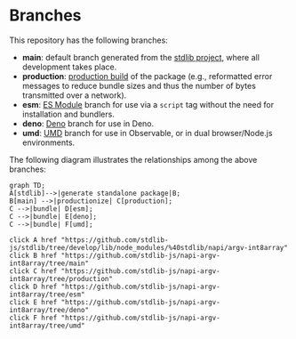 <!--

@license Apache-2.0

Copyright (c) 2022 The Stdlib Authors.

Licensed under the Apache License, Version 2.0 (the "License");
you may not use this file except in compliance with the License.
You may obtain a copy of the License at

    http://www.apache.org/licenses/LICENSE-2.0

Unless required by applicable law or agreed to in writing, software
distributed under the License is distributed on an "AS IS" BASIS,
WITHOUT WARRANTIES OR CONDITIONS OF ANY KIND, either express or implied.
See the License for the specific language governing permissions and
limitations under the License.

-->

# Branches

This repository has the following branches:

-   **main**: default branch generated from the [stdlib project][stdlib-url], where all development takes place.
-   **production**: [production build][production-url] of the package (e.g., reformatted error messages to reduce bundle sizes and thus the number of bytes transmitted over a network).
-   **esm**: [ES Module][esm-url] branch for use via a `script` tag without the need for installation and bundlers.
-   **deno**: [Deno][deno-url] branch for use in Deno.
-   **umd**: [UMD][umd-url] branch for use in Observable, or in dual browser/Node.js environments.

The following diagram illustrates the relationships among the above branches:

```mermaid
graph TD;
A[stdlib]-->|generate standalone package|B;
B[main] -->|productionize| C[production];
C -->|bundle| D[esm];
C -->|bundle| E[deno];
C -->|bundle| F[umd];

click A href "https://github.com/stdlib-js/stdlib/tree/develop/lib/node_modules/%40stdlib/napi/argv-int8array"
click B href "https://github.com/stdlib-js/napi-argv-int8array/tree/main"
click C href "https://github.com/stdlib-js/napi-argv-int8array/tree/production"
click D href "https://github.com/stdlib-js/napi-argv-int8array/tree/esm"
click E href "https://github.com/stdlib-js/napi-argv-int8array/tree/deno"
click F href "https://github.com/stdlib-js/napi-argv-int8array/tree/umd"
```

[stdlib-url]: https://github.com/stdlib-js/stdlib/tree/develop/lib/node_modules/%40stdlib/napi/argv-int8array
[production-url]: https://github.com/stdlib-js/napi-argv-int8array/tree/production
[deno-url]: https://github.com/stdlib-js/napi-argv-int8array/tree/deno
[umd-url]: https://github.com/stdlib-js/napi-argv-int8array/tree/umd
[esm-url]: https://github.com/stdlib-js/napi-argv-int8array/tree/esm